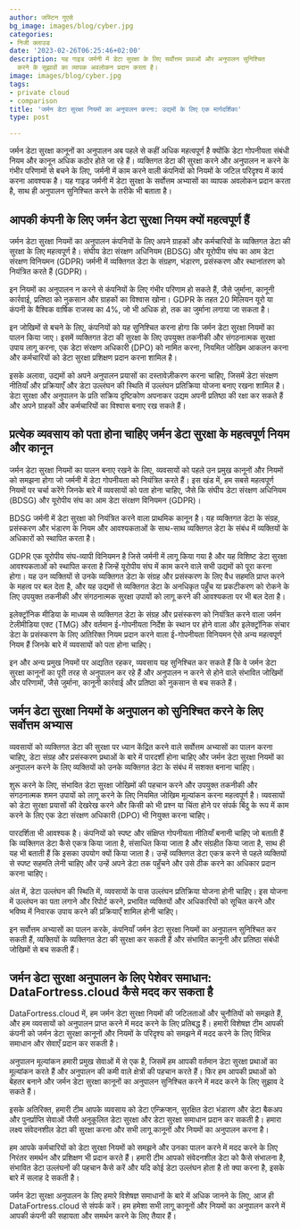 ```yaml
---
author: जस्टिन गुएसे
bg_image: images/blog/cyber.jpg
categories:
- निजी क्लाउड
date: '2023-02-26T06:25:46+02:00'
description: यह गाइड जर्मनी में डेटा सुरक्षा के लिए सर्वोत्तम प्रथाओं और अनुपालन सुनिश्चित
  करने के सुझावों का व्यापक अवलोकन प्रदान करता है।
image: images/blog/cyber.jpg
tags:
- private cloud
- comparison
title: 'जर्मन डेटा सुरक्षा नियमों का अनुपालन करना: उद्यमों के लिए एक मार्गदर्शिका'
type: post

---
```

जर्मन डेटा सुरक्षा कानूनों का अनुपालन अब पहले से कहीं अधिक महत्वपूर्ण है क्योंकि डेटा गोपनीयता संबंधी नियम और कानून अधिक कठोर होते जा रहे हैं। व्यक्तिगत डेटा की सुरक्षा करने और अनुपालन न करने के गंभीर परिणामों से बचने के लिए, जर्मनी में काम करने वाली कंपनियों को नियमों के जटिल परिदृश्य में कार्य करना आवश्यक है। यह गाइड जर्मनी में डेटा सुरक्षा के सर्वोत्तम अभ्यासों का व्यापक अवलोकन प्रदान करता है, साथ ही अनुपालन सुनिश्चित करने के तरीके भी बताता है।

## आपकी कंपनी के लिए जर्मन डेटा सुरक्षा नियम क्यों महत्वपूर्ण हैं

जर्मन डेटा सुरक्षा नियमों का अनुपालन कंपनियों के लिए अपने ग्राहकों और कर्मचारियों के व्यक्तिगत डेटा की सुरक्षा के लिए महत्वपूर्ण है। संघीय डेटा संरक्षण अधिनियम (BDSG) और यूरोपीय संघ का आम डेटा संरक्षण विनियमन (GDPR) जर्मनी में व्यक्तिगत डेटा के संग्रहण, भंडारण, प्रसंस्करण और स्थानांतरण को नियंत्रित करते हैं (GDPR)।

इन नियमों का अनुपालन न करने से कंपनियों के लिए गंभीर परिणाम हो सकते हैं, जैसे जुर्माना, कानूनी कार्रवाई, प्रतिष्ठा को नुकसान और ग्राहकों का विश्वास खोना। GDPR के तहत 20 मिलियन यूरो या कंपनी के वैश्विक वार्षिक राजस्व का 4%, जो भी अधिक हो, तक का जुर्माना लगाया जा सकता है।

इन जोखिमों से बचने के लिए, कंपनियों को यह सुनिश्चित करना होगा कि जर्मन डेटा सुरक्षा नियमों का पालन किया जाए। इसमें व्यक्तिगत डेटा की सुरक्षा के लिए उपयुक्त तकनीकी और संगठनात्मक सुरक्षा उपाय लागू करना, एक डेटा संरक्षण अधिकारी (DPO) को नामित करना, नियमित जोखिम आकलन करना और कर्मचारियों को डेटा सुरक्षा प्रशिक्षण प्रदान करना शामिल है।

इसके अलावा, उद्यमों को अपने अनुपालन प्रयासों का दस्तावेज़ीकरण करना चाहिए, जिसमें डेटा संरक्षण नीतियाँ और प्रक्रियाएँ और डेटा उल्लंघन की स्थिति में उल्लंघन प्रतिक्रिया योजना बनाए रखना शामिल है। डेटा सुरक्षा और अनुपालन के प्रति सक्रिय दृष्टिकोण अपनाकर उद्यम अपनी प्रतिष्ठा की रक्षा कर सकते हैं और अपने ग्राहकों और कर्मचारियों का विश्वास बनाए रख सकते हैं।

## प्रत्येक व्यवसाय को पता होना चाहिए जर्मन डेटा सुरक्षा के महत्वपूर्ण नियम और कानून

जर्मन डेटा सुरक्षा नियमों का पालन बनाए रखने के लिए, व्यवसायों को पहले उन प्रमुख कानूनों और नियमों को समझना होगा जो जर्मनी में डेटा गोपनीयता को नियंत्रित करते हैं। इस खंड में, हम सबसे महत्वपूर्ण नियमों पर चर्चा करेंगे जिनके बारे में व्यवसायों को पता होना चाहिए, जैसे कि संघीय डेटा संरक्षण अधिनियम (BDSG) और यूरोपीय संघ का आम डेटा संरक्षण विनियमन (GDPR)।

BDSG जर्मनी में डेटा सुरक्षा को नियंत्रित करने वाला प्राथमिक कानून है। यह व्यक्तिगत डेटा के संग्रह, प्रसंस्करण और भंडारण के नियम और आवश्यकताओं के साथ-साथ व्यक्तिगत डेटा के संबंध में व्यक्तियों के अधिकारों को स्थापित करता है।

GDPR एक यूरोपीय संघ-व्यापी विनियमन है जिसे जर्मनी में लागू किया गया है और यह विशिष्ट डेटा सुरक्षा आवश्यकताओं को स्थापित करता है जिन्हें यूरोपीय संघ में काम करने वाले सभी उद्यमों को पूरा करना होगा। यह उन व्यक्तियों से उनके व्यक्तिगत डेटा के संग्रह और प्रसंस्करण के लिए वैध सहमति प्राप्त करने के महत्व पर बल देता है, और यह उद्यमों से व्यक्तिगत डेटा के अनधिकृत पहुँच या प्रकटीकरण को रोकने के लिए उपयुक्त तकनीकी और संगठनात्मक सुरक्षा उपायों को लागू करने की आवश्यकता पर भी बल देता है।

इलेक्ट्रॉनिक मीडिया के माध्यम से व्यक्तिगत डेटा के संग्रह और प्रसंस्करण को नियंत्रित करने वाला जर्मन टेलीमीडिया एक्ट (TMG) और वर्तमान ई-गोपनीयता निर्देश के स्थान पर होने वाला और इलेक्ट्रॉनिक संचार डेटा के प्रसंस्करण के लिए अतिरिक्त नियम प्रदान करने वाला ई-गोपनीयता विनियमन ऐसे अन्य महत्वपूर्ण नियम हैं जिनके बारे में व्यवसायों को पता होना चाहिए।

इन और अन्य प्रमुख नियमों पर अद्यतित रहकर, व्यवसाय यह सुनिश्चित कर सकते हैं कि वे जर्मन डेटा सुरक्षा कानूनों का पूरी तरह से अनुपालन कर रहे हैं और अनुपालन न करने से होने वाले संभावित जोखिमों और परिणामों, जैसे जुर्माना, कानूनी कार्रवाई और प्रतिष्ठा को नुकसान से बच सकते हैं।

## जर्मन डेटा सुरक्षा नियमों के अनुपालन को सुनिश्चित करने के लिए सर्वोत्तम अभ्यास

व्यवसायों को व्यक्तिगत डेटा की सुरक्षा पर ध्यान केंद्रित करने वाले सर्वोत्तम अभ्यासों का पालन करना चाहिए, डेटा संग्रह और प्रसंस्करण प्रथाओं के बारे में पारदर्शी होना चाहिए और जर्मन डेटा सुरक्षा नियमों का अनुपालन करने के लिए व्यक्तियों को उनके व्यक्तिगत डेटा के संबंध में सशक्त बनाना चाहिए।

शुरू करने के लिए, संभावित डेटा सुरक्षा जोखिमों की पहचान करने और उपयुक्त तकनीकी और संगठनात्मक शमन उपायों को लागू करने के लिए नियमित जोखिम मूल्यांकन करना महत्वपूर्ण है। व्यवसायों को डेटा सुरक्षा प्रयासों की देखरेख करने और किसी को भी प्रश्न या चिंता होने पर संपर्क बिंदु के रूप में काम करने के लिए एक डेटा संरक्षण अधिकारी (DPO) भी नियुक्त करना चाहिए।

पारदर्शिता भी आवश्यक है। कंपनियों को स्पष्ट और संक्षिप्त गोपनीयता नीतियाँ बनानी चाहिए जो बताती हैं कि व्यक्तिगत डेटा कैसे एकत्र किया जाता है, संसाधित किया जाता है और संग्रहीत किया जाता है, साथ ही यह भी बताती हैं कि इसका उपयोग क्यों किया जाता है। उन्हें व्यक्तिगत डेटा एकत्र करने से पहले व्यक्तियों से स्पष्ट सहमति लेनी चाहिए और उन्हें अपने डेटा तक पहुँचने और उसे ठीक करने का अधिकार प्रदान करना चाहिए।

अंत में, डेटा उल्लंघन की स्थिति में, व्यवसायों के पास उल्लंघन प्रतिक्रिया योजना होनी चाहिए। इस योजना में उल्लंघन का पता लगाने और रिपोर्ट करने, प्रभावित व्यक्तियों और अधिकारियों को सूचित करने और भविष्य में निवारक उपाय करने की प्रक्रियाएँ शामिल होनी चाहिए।

इन सर्वोत्तम अभ्यासों का पालन करके, कंपनियाँ जर्मन डेटा सुरक्षा नियमों का अनुपालन सुनिश्चित कर सकती हैं, व्यक्तियों के व्यक्तिगत डेटा की सुरक्षा कर सकती हैं और संभावित कानूनी और प्रतिष्ठा संबंधी जोखिमों से बच सकती हैं।

## जर्मन डेटा सुरक्षा अनुपालन के लिए पेशेवर समाधान: DataFortress.cloud कैसे मदद कर सकता है

DataFortress.cloud में, हम जर्मन डेटा सुरक्षा नियमों की जटिलताओं और चुनौतियों को समझते हैं, और हम व्यवसायों को अनुपालन प्राप्त करने में मदद करने के लिए प्रतिबद्ध हैं। हमारी विशेषज्ञ टीम आपकी कंपनी को जर्मन डेटा सुरक्षा कानूनों और नियमों के परिदृश्य को समझने में मदद करने के लिए विभिन्न समाधान और सेवाएँ प्रदान कर सकती है।

अनुपालन मूल्यांकन हमारी प्रमुख सेवाओं में से एक है, जिसमें हम आपकी वर्तमान डेटा सुरक्षा प्रथाओं का मूल्यांकन करते हैं और अनुपालन की कमी वाले क्षेत्रों की पहचान करते हैं। फिर हम आपकी प्रथाओं को बेहतर बनाने और जर्मन डेटा सुरक्षा कानूनों का अनुपालन सुनिश्चित करने में मदद करने के लिए सुझाव दे सकते हैं।

इसके अतिरिक्त, हमारी टीम आपके व्यवसाय को डेटा एन्क्रिप्शन, सुरक्षित डेटा भंडारण और डेटा बैकअप और पुनर्प्राप्ति सेवाओं जैसी अनुकूलित डेटा सुरक्षा और डेटा सुरक्षा समाधान प्रदान कर सकती है। हमारा लक्ष्य संवेदनशील डेटा की सुरक्षा करना और सभी लागू कानूनों और नियमों का अनुपालन करना है।

हम आपके कर्मचारियों को डेटा सुरक्षा नियमों को समझने और उनका पालन करने में मदद करने के लिए निरंतर समर्थन और प्रशिक्षण भी प्रदान करते हैं। हमारी टीम आपको संवेदनशील डेटा को कैसे संभालना है, संभावित डेटा उल्लंघनों की पहचान कैसे करें और यदि कोई डेटा उल्लंघन होता है तो क्या करना है, इसके बारे में सलाह दे सकती है।

जर्मन डेटा सुरक्षा अनुपालन के लिए हमारे विशेषज्ञ समाधानों के बारे में अधिक जानने के लिए, आज ही DataFortress.cloud से संपर्क करें। हम हमेशा सभी लागू कानूनों और नियमों का अनुपालन करने में आपकी कंपनी की सहायता और समर्थन करने के लिए तैयार हैं।
